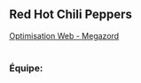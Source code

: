 <h2>Red Hot Chili Peppers</h2>
<a href="https://smnarnold.com/projets/megazord">Optimisation Web - Megazord</a><br>
<br>
<h3>Équipe:</h3>
